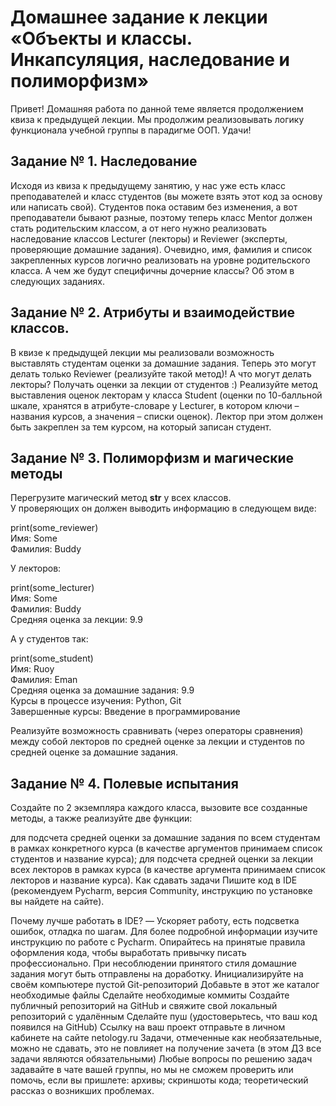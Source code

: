 # Домашнее задание к лекции «Объекты и классы. Инкапсуляция, наследование и полиморфизм»
Привет! Домашняя работа по данной теме является продолжением квиза к предыдущей лекции. Мы продолжим реализовывать логику функционала учебной группы в парадигме ООП. Удачи!

## Задание № 1. Наследование
Исходя из квиза к предыдущему занятию, у нас уже есть класс преподавателей и класс студентов (вы можете взять этот код за основу или написать свой). Студентов пока оставим без изменения, а вот преподаватели бывают разные, поэтому теперь класс Mentor должен стать родительским классом, а от него нужно реализовать наследование классов Lecturer (лекторы) и Reviewer (эксперты, проверяющие домашние задания). Очевидно, имя, фамилия и список закрепленных курсов логично реализовать на уровне родительского класса. А чем же будут специфичны дочерние классы? Об этом в следующих заданиях.

## Задание № 2. Атрибуты и взаимодействие классов.
В квизе к предыдущей лекции мы реализовали возможность выставлять студентам оценки за домашние задания. Теперь это могут делать только Reviewer (реализуйте такой метод)! А что могут делать лекторы? Получать оценки за лекции от студентов :) Реализуйте метод выставления оценок лекторам у класса Student (оценки по 10-балльной шкале, хранятся в атрибуте-словаре у Lecturer, в котором ключи – названия курсов, а значения – списки оценок). Лектор при этом должен быть закреплен за тем курсом, на который записан студент.

## Задание № 3. Полиморфизм и магические методы
Перегрузите магический метод __str__ у всех классов.  
У проверяющих он должен выводить информацию в следующем виде:

print(some_reviewer)  
Имя: Some  
Фамилия: Buddy  

У лекторов:

print(some_lecturer)  
Имя: Some  
Фамилия: Buddy  
Средняя оценка за лекции: 9.9  

А у студентов так:

print(some_student)  
Имя: Ruoy  
Фамилия: Eman  
Средняя оценка за домашние задания: 9.9  
Курсы в процессе изучения: Python, Git  
Завершенные курсы: Введение в программирование  

Реализуйте возможность сравнивать (через операторы сравнения) между собой лекторов по средней оценке за лекции и студентов по средней оценке за домашние задания.

## Задание № 4. Полевые испытания
Создайте по 2 экземпляра каждого класса, вызовите все созданные методы, а также реализуйте две функции:

для подсчета средней оценки за домашние задания по всем студентам в рамках конкретного курса (в качестве аргументов принимаем список студентов и название курса);
для подсчета средней оценки за лекции всех лекторов в рамках курса (в качестве аргумента принимаем список лекторов и название курса).
Как сдавать задачи
Пишите код в IDE (рекомендуем Pycharm, версия Community, инструкцию по установке вы найдете на сайте).

Почему лучше работать в IDE? — Ускоряет работу, есть подсветка ошибок, отладка по шагам.
Для более подробной информации изучите инструкцию по работе с Pycharm.
Опирайтесь на принятые правила оформления кода, чтобы выработать привычку писать профессионально. При несоблюдении принятого стиля домашние задания могут быть отправлены на доработку.
Инициализируйте на своём компьютере пустой Git-репозиторий
Добавьте в этот же каталог необходимые файлы
Сделайте необходимые коммиты
Создайте публичный репозиторий на GitHub и свяжите свой локальный репозиторий с удалённым
Сделайте пуш (удостоверьтесь, что ваш код появился на GitHub)
Ссылку на ваш проект отправьте в личном кабинете на сайте netology.ru
Задачи, отмеченные как необязательные, можно не сдавать, это не повлияет на получение зачета (в этом ДЗ все задачи являются обязательными)
Любые вопросы по решению задач задавайте в чате вашей группы, но мы не сможем проверить или помочь, если вы пришлете:
архивы;
скриншоты кода;
теоретический рассказ о возникших проблемах.
